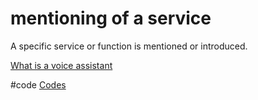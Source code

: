 # mentioning of a service
A specific service or function is mentioned or introduced.

[What is a voice assistant](output/themes/What%20is%20a%20voice%20assistant.md)

#code [Codes](output/codes/Codes.md)